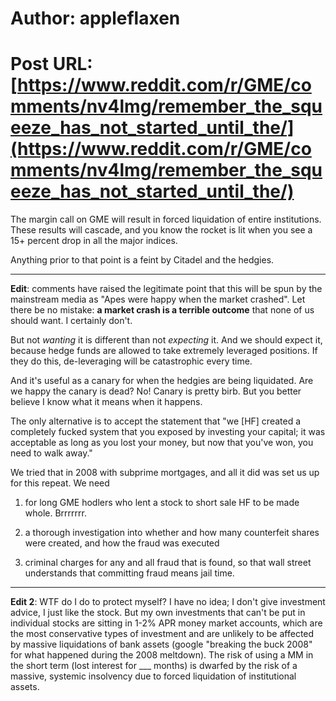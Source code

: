 # Author: appleflaxen
# Post URL: [https://www.reddit.com/r/GME/comments/nv4lmg/remember_the_squeeze_has_not_started_until_the/](https://www.reddit.com/r/GME/comments/nv4lmg/remember_the_squeeze_has_not_started_until_the/)


The margin call on GME will result in forced liquidation of entire institutions. These results will cascade, and you know the rocket is lit when you see a 15+ percent drop in all the major indices.

Anything prior to that point is a feint by Citadel and the hedgies.

--------------

**Edit**: comments have raised the legitimate point that this will be spun by the mainstream media as "Apes were happy when the market crashed". Let there be no mistake: **a market crash is a terrible outcome** that none of us should want. I certainly don't. 

But not *wanting* it is different than not *expecting* it. And we should expect it, because hedge funds are allowed to take extremely leveraged positions. If they do this, de-leveraging will be catastrophic every time. 

And it's useful as a canary for when the hedgies are being liquidated. Are we happy the canary is dead? No! Canary is pretty birb. But you better believe I know what it means when it happens.

The only alternative is to accept the statement that "we [HF] created a completely fucked system that you exposed by investing your capital; it was acceptable as long as you lost your money, but now that you've won, you need to walk away." 

We tried that in 2008 with subprime mortgages, and all it did was set us up for this repeat. We need 

1) for long GME hodlers who lent a stock to short sale HF to be made whole. Brrrrrrr.

2) a thorough investigation into whether and how many counterfeit shares were created, and how the fraud was executed

3) criminal charges for any and all fraud that is found, so that wall street understands that committing fraud means jail time.

--------------

**Edit 2**: WTF do I do to protect myself? I have no idea; I don't give investment advice, I just like the stock. But my own investments that can't be put in individual stocks are sitting in 1-2% APR money market accounts, which are the most conservative types of investment and are unlikely to be affected by massive liquidations of bank assets (google "breaking the buck 2008" for what happened during the 2008 meltdown). The risk of using a MM in the short term (lost interest for ___ months) is dwarfed by the risk of a massive, systemic insolvency due to forced liquidation of institutional assets.